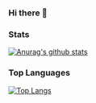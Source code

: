 ### Hi there 👋
### Stats
[![Anurag's github stats](https://github-readme-stats.vercel.app/api?username=conflick0)](https://github.com/anuraghazra/github-readme-stats)
### Top Languages
[![Top Langs](https://github-readme-stats.vercel.app/api/top-langs/?username=conflick0&layout=compact)](https://github.com/anuraghazra/github-readme-stats)

